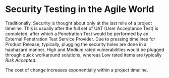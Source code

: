 # Security Testing in the Agile World

<p>Traditionally, Security is thought about only at the last mile of a project timeline.  This is usually after the full set of UAT (User Acceptance Test) is completed, after which a Penetration Test would be performed by an External Penetration Test Service Provider.  Due to pressing timelines for Product Release, typically, plugging the security holes are done in a haphazard manner.  High and Medium rated vulnerabilities would be plugged through quick workaround solutions, whereas Low rated items are typically <i>Risk Accepted</i>.

<p>The cost of change increases exponentially within a project timeline.




